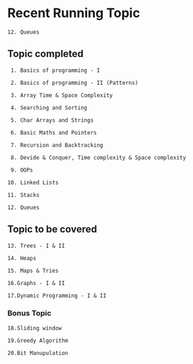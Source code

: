 # Recent Running Topic	
    
    12. Queues

## Topic completed

     1. Basics of programming - I
    
     2. Basics of programming - II (Patterns)
    
     3. Array Time & Space Complexity
    
     4. Searching and Sorting
    
     5. Char Arrays and Strings 
    
     6. Basic Maths and Pointers
    
     7. Recursion and Backtracking
    
     8. Devide & Conquer, Time complexity & Space complexity
    
     9. OOPs
    
    10. Linked Lists
    
    11. Stacks

    12. Queues

## Topic to be covered

    13. Trees - I & II

    14. Heaps

    15. Maps & Tries

    16.Graphs - I & II

    17.Dynamic Programming - I & II

### Bonus Topic

    18.Sliding window

    19.Greedy Algorithm

    20.Bit Manupulation